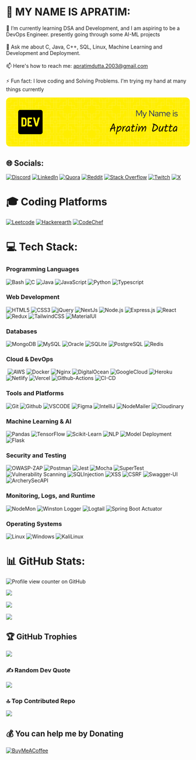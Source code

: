 # 💫 MY NAME IS APRATIM:
🌱 I’m currently learning DSA and Development, and I am aspiring to be a DevOps Engineer. presently going through some AI-ML projects<br><br>💬 Ask me about C, Java, C++, SQL, Linux, Machine Learning and Development and Deployment. <br><br>📫 Here's how to reach me: apratimdutta.2003@gmail.com<br><br>⚡ Fun fact: I love coding and Solving Problems. I'm trying my hand at many things currently

<p align="center"><img src="github-header-image.png" alt="Apratim's Profile Banner"/></p>


## 🌐 Socials:
[![Discord](https://img.shields.io/badge/Discord-7289DA?style=for-the-badge&logo=discord&logoColor=white)](https://discord.gg/https://discord.gg/eZpsF6NR) [![LinkedIn](	https://img.shields.io/badge/LinkedIn-0077B5?style=for-the-badge&logo=linkedin&logoColor=white)](https://linkedin.com/in/apratim-dutta-78b5ba216) [![Quora](https://img.shields.io/badge/Quora-%23B92B27.svg?&style=for-the-badge&logo=Quora&logoColor=white)](https://quora.com/profile/Apratim-Dutta-14) [![Reddit](https://img.shields.io/badge/Reddit-FF4500?style=for-the-badge&logo=reddit&logoColor=white)](https://reddit.com/user/National_Initial_885) [![Stack Overflow](https://img.shields.io/badge/Stack_Overflow-FE7A16?style=for-the-badge&logo=stack-overflow&logoColor=white)](https://stackoverflow.com/users/21167618) [![Twitch](https://img.shields.io/badge/Twitch-9146FF?style=for-the-badge&logo=twitch&logoColor=white)](https://twitch.tv/ap_2000s) [![X](https://img.shields.io/badge/Twitter-1DA1F2?style=for-the-badge&logo=twitter&logoColor=white)](https://x.com/ApratimDutta7) 

# 🎓 Coding Platforms 
[![Leetcode](https://img.shields.io/badge/-LeetCode-FFA116?style=for-the-badge&logo=LeetCode&logoColor=black)](https://leetcode.com/u/ap_90s/)
[![Hackerearth](https://img.shields.io/badge/-Hackerrank-2EC866?style=for-the-badge&logo=HackerRank&logoColor=white)](https://www.hackerrank.com/profile/apratimdutta_20)
[![CodeChef](https://img.shields.io/badge/-CodeChef-5B4638?style=for-the-badge&logo=CodeChef&logoColor=white)](https://www.codechef.com/users/apratimdutta78)

# 💻 Tech Stack:
  <div align="left">
      <img src="https://i.giphy.com/media/v1.Y2lkPTc5MGI3NjExd2Jvb3JoOGtrd283bWgzcWJobmI1NnJqM2gxM3JuYXJocTIxdnY3biZlcD12MV9pbnRlcm5hbF9naWZfYnlfaWQmY3Q9Zw/ySvhFxq6Z4LrbqaikJ/giphy.gif" alt="" width="45%%" height="auto" align="right">
      <h3>Programming Languages</h3>
      <img src="https://img.shields.io/badge/Bash-4EAA25?style=for-the-badge&logo=gnu-bash&logoColor=white" alt="Bash" />
      <img src="https://img.shields.io/badge/C-00599C?style=for-the-badge&logo=c&logoColor=white" alt="C" />
      <img src="https://img.shields.io/badge/Java-007396?style=for-the-badge&logo=java&logoColor=white" alt="Java" />
      <img src="https://img.shields.io/badge/JavaScript-F7DF1E?style=for-the-badge&logo=javascript&logoColor=black" alt="JavaScript" />
      <img src="https://img.shields.io/badge/Python-3776AB?style=for-the-badge&logo=python&logoColor=white" alt="Python" /> 
       <img src="https://img.shields.io/badge/TypeScript-007ACC?style=for-the-badge&logo=typescript&logoColor=white" alt="Typescript" />
      <h3>Web Development</h3>
      <img src="https://img.shields.io/badge/HTML5-E34F26?style=for-the-badge&logo=html5&logoColor=white" alt="HTML5" />
      <img src="https://img.shields.io/badge/CSS3-1572B6?style=for-the-badge&logo=css3&logoColor=white" alt="CSS3" />
      <img src="https://img.shields.io/badge/jQuery-0769AD?style=for-the-badge&logo=jquery&logoColor=white" alt="jQuery" />
       <img src="https://img.shields.io/badge/Next.js-000?logo=nextdotjs&logoColor=fff&style=for-the-badge" alt="NextJs" />
      <img src="https://img.shields.io/badge/Node.js-339933?style=for-the-badge&logo=nodedotjs&logoColor=white" alt="Node.js" />
      <img src="https://img.shields.io/badge/Express.js-404D59?style=for-the-badge&logo=express&logoColor=white" alt="Express.js" />
      <img src="https://img.shields.io/badge/React-61DAFB?style=for-the-badge&logo=react&logoColor=black" alt="React" />
     <img src="https://img.shields.io/badge/Redux-593D88?style=for-the-badge&logo=redux&logoColor=white" alt="Redux" />
      <img src="https://img.shields.io/badge/Tailwind_CSS-38B2AC?style=for-the-badge&logo=tailwind-css&logoColor=white" alt="TailwindCSS" />
     <img src="https://img.shields.io/badge/Material--UI-0081CB?style=for-the-badge&logo=material-ui&logoColor=white" alt="MaterialUI" />
      <h3>Databases</h3>
      <img src="https://img.shields.io/badge/MongoDB-4EA94B?style=for-the-badge&logo=mongodb&logoColor=white" alt="MongoDB" />
      <img src="https://img.shields.io/badge/MySQL-4479A1?style=for-the-badge&logo=mysql&logoColor=white" alt="MySQL" />
      <img src="https://img.shields.io/badge/Oracle-F80000?style=for-the-badge&logo=oracle&logoColor=white" alt="Oracle" />
      <img src="https://img.shields.io/badge/SQLite-003B57?style=for-the-badge&logo=sqlite&logoColor=white" alt="SQLite" />
       <img src="https://img.shields.io/badge/PostgreSQL-316192?style=for-the-badge&logo=postgresql&logoColor=white" alt="PostgreSQL" />
     <img src="https://img.shields.io/badge/redis-%23DD0031.svg?&style=for-the-badge&logo=redis&logoColor=white" alt="Redis" />
      <h3>Cloud & DevOps</h3>
      <img src="" alt="" />
      <img src="https://img.shields.io/badge/Amazon_AWS-FF9900?style=for-the-badge&logo=amazonaws&logoColor=white" alt="AWS" />
       <img src="https://img.shields.io/badge/Docker-2496ED?style=for-the-badge&logo=docker&logoColor=white" alt="Docker" />
      <img src="https://img.shields.io/badge/Nginx-009639?style=for-the-badge&logo=nginx&logoColor=white" alt="Nginx" />
      <img src="https://img.shields.io/badge/Digital_Ocean-0080FF?style=for-the-badge&logo=DigitalOcean&logoColor=white" alt="DigitalOcean" />
       <img src="https://img.shields.io/badge/Google_Cloud-4285F4?style=for-the-badge&logo=google-cloud&logoColor=white" alt="GoogleCloud" />
       <img src="https://img.shields.io/badge/Heroku-430098?style=for-the-badge&logo=heroku&logoColor=white" alt="Heroku" />
        <img src="https://img.shields.io/badge/Netlify-00C7B7?style=for-the-badge&logo=netlify&logoColor=white" alt="Netlify" />
      <img src="https://img.shields.io/badge/Vercel-000000?style=for-the-badge&logo=vercel&logoColor=white" alt="Vercel" />
       <img src="https://img.shields.io/badge/GitHub_Actions-2088FF?style=for-the-badge&logo=github-actions&logoColor=white" alt="Github-Actions" />
        <img src="https://img.shields.io/badge/CI/CD-A04000?style=for-the-badge&logo=git&logoColor=white" alt="CI-CD" />
       <h3>Tools and Platforms </h3>
        <img src="https://img.shields.io/badge/Git-F05032?style=for-the-badge&logo=git&logoColor=white" alt="Git" /> 
         <img src="https://img.shields.io/badge/GitHub-181717?style=for-the-badge&logo=github&logoColor=white" alt="Github" />
     <img src="https://img.shields.io/badge/VS%20Code-007ACC?style=for-the-badge&logo=visual-studio-code&logoColor=white" alt="VSCODE" />
     <img src="https://img.shields.io/badge/Figma-F24E1E?style=for-the-badge&logo=figma&logoColor=white" alt="Figma" />
      <img src="https://img.shields.io/badge/IntelliJ_IDEA-000000.svg?style=for-the-badge&logo=intellij-idea&logoColor=white" alt="IntelliJ" />
     <img src="https://img.shields.io/badge/Nodemailer-Email%20Service-yellow?style=for-the-badge&logo=gmail&logoColor=white" alt="NodeMailer" />
     <img src="https://img.shields.io/badge/Cloudinary-Image%20Hosting-blue?style=for-the-badge&logo=cloudinary&logoColor=white" alt="Cloudinary" />
      <h3>Machine Learning & AI</h3>
      <img src="https://img.shields.io/badge/Pandas-150458?style=for-the-badge&logo=pandas&logoColor=white" alt="Pandas" />
     <img src ="https://img.shields.io/badge/TensorFlow-FF6F00?style=for-the-badge&logo=tensorflow&logoColor=white" alt="TensorFlow" />
     <img src="https://img.shields.io/badge/scikit--learn-F7931E?style=for-the-badge&logo=scikit-learn&logoColor=white" alt="Scikit-Learn" />
     <img src="https://img.shields.io/badge/NLP-8A2BE2?style=for-the-badge" alt="NLP" />
     <img src="https://img.shields.io/badge/Model%20Deployment-0A9396?style=for-the-badge&logo=docker&logoColor=white" alt="Model Deployment" />
    <img src="https://img.shields.io/badge/Flask-000000?style=for-the-badge&logo=flask&logoColor=white" alt="Flask" />
    <h3>Security and Testing</h3>
      <img src="https://img.shields.io/badge/OWASP%20ZAP-000000?style=for-the-badge&logo=owasp&logoColor=white" alt="OWASP-ZAP" />
     <img src="https://img.shields.io/badge/Postman-FF6C37?style=for-the-badge&logo=postman&logoColor=white" alt="Postman" />
     <img src="https://img.shields.io/badge/Jest-C21325?style=for-the-badge&logo=jest&logoColor=white" alt="Jest" />
     <img src="https://img.shields.io/badge/Mocha-8D6748?style=for-the-badge&logo=mocha&logoColor=white" alt="Mocha" />
     <img src="https://img.shields.io/badge/Supertest-20232A?style=for-the-badge&logo=testing-library&logoColor=white" alt="SuperTest" />
     <img src="https://img.shields.io/badge/Vulnerability%20Scanning-F72585?style=for-the-badge" alt="Vulnerability Scanning" />
     <img src="https://img.shields.io/badge/SQLi-E63946?style=for-the-badge&logo=sqlite&logoColor=white" alt="SQLInjection" />
     <img src="https://img.shields.io/badge/XSS-FFB703?style=for-the-badge&logo=javascript&logoColor=white" alt="XSS" />
     <img src="https://img.shields.io/badge/CSRF-219EBC?style=for-the-badge&logoColor=white" alt="CSRF" />
     <img src="https://img.shields.io/badge/-Swagger-%23Clojure?style=for-the-badge&logo=swagger&logoColor=white" alt="Swagger-UI" />
     <img src="https://img.shields.io/badge/ArcherySec-Security%20Scanner-red?style=for-the-badge&logo=arch-linux&logoColor=white" alt="ArcherySecAPI" />
    <h3> Monitoring, Logs, and Runtime</h3>
     <img src="https://img.shields.io/badge/Nodemon-76D04B?style=for-the-badge&logo=nodemon&logoColor=white" alt="NodeMon" />
     <img src="https://img.shields.io/badge/Winston%20Logger-2C3E50?style=for-the-badge&logo=node.js&logoColor=white" alt="Winston Logger" />
    <img src="https://img.shields.io/badge/Logtail-0A9396?style=for-the-badge" alt="Logtail" />
     <img src="https://img.shields.io/badge/Spring%20Boot%20Actuator-6DB33F?style=for-the-badge&logo=spring-boot&logoColor=white" alt="Spring Boot Actuator" />
      <h3>Operating Systems</h3>
      <img src="https://img.shields.io/badge/Linux-FCC624?style=for-the-badge&logo=linux&logoColor=black" alt="Linux" />
      <img src="https://img.shields.io/badge/Windows-0078D6?style=for-the-badge&logo=windows&logoColor=white" alt="Windows" />
     <img src="https://img.shields.io/badge/Kali_Linux-557C94?style=for-the-badge&logo=kali-linux&logoColor=white" alt="KaliLinux" />
    </div>
  </div>
  
# 📊 GitHub Stats:

![Profile view counter on GitHub](https://komarev.com/ghpvc/?username=Apratim23)

![](https://github-readme-stats.vercel.app/api?username=Apratim23&theme=dark&hide_border=true&include_all_commits=false&count_private=false)<br/>

![](https://github-readme-streak-stats.herokuapp.com/?user=Apratim23&theme=dark&hide_border=true)<br/>

![](https://github-readme-stats.vercel.app/api/top-langs/?username=Apratim23&theme=dark&hide_border=true&include_all_commits=false&count_private=false&layout=compact)

## 🏆 GitHub Trophies
![](https://github-profile-trophy.vercel.app/?username=Apratim23&theme=radical&no-frame=false&no-bg=false&margin-w=4)

### ✍️ Random Dev Quote
![](https://quotes-github-readme.vercel.app/api?type=horizontal&theme=dark)

### 🔝 Top Contributed Repo
![](https://github-contributor-stats.vercel.app/api?username=Apratim23&limit=5&theme=shadow_green&combine_all_yearly_contributions=true) 


  ## 💰 You can help me by Donating
  [![BuyMeACoffee](https://img.shields.io/badge/Buy%20Me%20a%20Coffee-ffdd00?style=for-the-badge&logo=buy-me-a-coffee&logoColor=black)](https://buymeacoffee.com/apratim786687) 

  
<!-- Proudly created with GPRM ( https://gprm.itsvg.in ) -->
